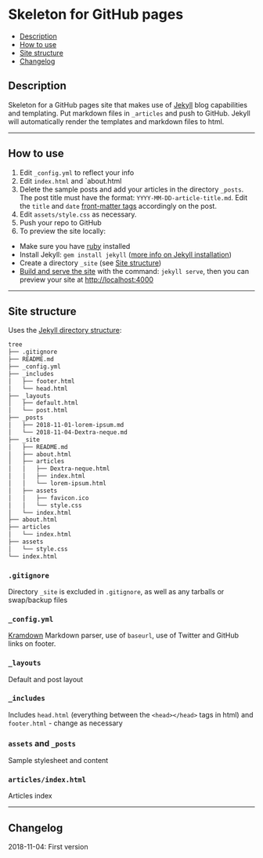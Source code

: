 # Skeleton for GitHub pages

+ [Description](#description)
+ [How to use](#how-to-use)
+ [Site structure](#site-structure)
+ [Changelog](#changelog)

## Description

Skeleton for a GitHub pages site that makes use of [Jekyll](https://jekyllrb.com) blog capabilities and templating. Put markdown files in `_articles` and push to GitHub. Jekyll will automatically render the templates and markdown files to html. 

---

## How to use

1. Edit `_config.yml` to reflect your info
2. Edit `index.html` and `about.html
3. Delete the sample posts and add your articles in the directory `_posts`. The post title must have the format: `YYYY-MM-DD-article-title.md`. Edit the `title` and `date` [front-matter tags](https://jekyllrb.com/docs/front-matter/) accordingly on the post.
4. Edit `assets/style.css` as necessary.
5. Push your repo to GitHub
6. To preview the site locally:
  + Make sure you have [ruby](https://www.ruby-lang.org/en/documentation/installation/) installed
  + Install Jekyll: `gem install jekyll` ([more info on Jekyll installation](https://jekyllrb.com/docs/installation/))
  + Create a directory `_site` (see [Site structure](#site-structure))
  + [Build and serve the site](https://jekyllrb.com/docs/step-by-step/01-setup/#build) with the command: `jekyll serve`, then you can preview your site at [http://localhost:4000](http://localhost:4000)

---

## Site structure

Uses the [Jekyll directory structure](https://jekyllrb.com/docs/structure/):

```sh
tree
├── .gitignore
├── README.md
├── _config.yml
├── _includes
│   ├── footer.html
│   └── head.html
├── _layouts
│   ├── default.html
│   └── post.html
├── _posts
│   ├── 2018-11-01-lorem-ipsum.md
│   └── 2018-11-04-Dextra-neque.md
├── _site
│   ├── README.md
│   ├── about.html
│   ├── articles
│   │   ├── Dextra-neque.html
│   │   ├── index.html
│   │   └── lorem-ipsum.html
│   ├── assets
│   │   ├── favicon.ico
│   │   └── style.css
│   └── index.html
├── about.html
├── articles
│   └── index.html
├── assets
│   └── style.css
└── index.html

```

### `.gitignore`

Directory `_site` is excluded in `.gitignore`, as well as any tarballs or swap/backup files

### `_config.yml`

[Kramdown](https://kramdown.gettalong.org/) Markdown parser, use of `baseurl`, use of Twitter and GitHub links on footer.

### `_layouts`

Default and post layout

### `_includes`

Includes `head.html` (everything between the `<head></head>` tags in html) and `footer.html` - change as necessary

### `assets` and `_posts`

Sample stylesheet and content

### `articles/index.html`

Articles index

---

## Changelog

2018-11-04: First version
